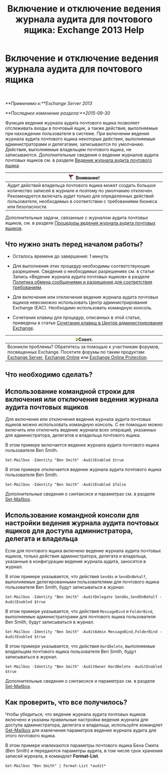 ﻿---
title: 'Включение и отключение ведения журнала аудита для почтового ящика: Exchange 2013 Help'
TOCTitle: Включение и отключение ведения журнала аудита для почтового ящика
ms:assetid: c4bbfd52-6196-49c7-8c31-777fbbee11f2
ms:mtpsurl: https://technet.microsoft.com/ru-ru/library/Ff461937(v=EXCHG.150)
ms:contentKeyID: 50489047
ms.date: 04/30/2018
mtps_version: v=EXCHG.150
ms.translationtype: HT
---

# Включение и отключение ведения журнала аудита для почтового ящика

 

_**Применимо к:**Exchange Server 2013_

_**Последнее изменение раздела:**2015-09-30_

Функция ведения журнала аудита почтового ящика позволяет отслеживать входы в почтовый ящик, а также действия, выполняемые при нахождении пользователя в системе. При включении ведения журнала аудита почтового ящика некоторые действия, выполняемые администраторами и делегатами, записываются по умолчанию. Действия, выполняемые владельцем почтового ящика, не записываются. Дополнительные сведения о ведении журналов аудита почтовых ящиков см. в разделе [Ведение журнала аудита почтового ящика](mailbox-audit-logging-exchange-2013-help.md).

<table>
<thead>
<tr class="header">
<th><img src="images/Dd876857.Caution(EXCHG.150).gif" title="Внимание!" alt="Внимание!" />Внимание!</th>
</tr>
</thead>
<tbody>
<tr class="odd">
<td>Аудит действий владельца почтового ящика может создать большое количество записей в журнале и поэтому по умолчанию отключен. Рекомендуется включать аудит только для определенных действий пользователя, необходимых в соответствии с требованиями бизнеса или безопасности.</td>
</tr>
</tbody>
</table>


Дополнительные задачи, связанные с журналом аудита почтовых ящиков, см. в разделе [Процедуры ведения журнала аудита почтовых ящиков](mailbox-audit-logging-procedures-exchange-2013-help.md).

## Что нужно знать перед началом работы?

  - Осталось времени до завершения: 1 минута.

  - Для выполнения этих процедур необходимы соответствующие разрешения. Сведения о необходимых разрешениях см. в статье Запись «Ведение журнала аудита почтовых ящиков» в разделе [Политика обмена сообщениями и разрешения для соответствия требованиям](messaging-policy-and-compliance-permissions-exchange-2013-help.md).

  - Для включения или отключения ведения журнала аудита почтовых ящиков невозможно использовать Центр администрирования Exchange (EAC). Необходимо использовать командную консоль.

  - Сочетания клавиш для процедур, описанных в этой статье, приведены в статье [Сочетания клавиш в Центре администрирования Exchange](keyboard-shortcuts-in-the-exchange-admin-center-exchange-online-protection-help.md).

<table>
<thead>
<tr class="header">
<th><img src="images/Bb124558.tip(EXCHG.150).gif" title="Совет" alt="Совет" />Совет.</th>
</tr>
</thead>
<tbody>
<tr class="odd">
<td>Возникли проблемы? Обратитесь за помощью к участникам форумов, посвященных Exchange. Посетите форумы по таким продуктам: <a href="https://go.microsoft.com/fwlink/p/?linkid=60612">Exchange Server</a>, <a href="https://go.microsoft.com/fwlink/p/?linkid=267542">Exchange Online</a> или <a href="https://go.microsoft.com/fwlink/p/?linkid=285351">Exchange Online Protection</a>.</td>
</tr>
</tbody>
</table>


## Что необходимо сделать?

## Использование командной строки для включения или отключения ведения журнала аудита почтовых ящиков

Для включения или отключения ведения журнала аудита почтовых ящиков можно использовать командную консоль. С ее помощью можно включить или отключить ведение журнала всех операций, указанных для администратора, делегатов и владельца почтового ящика.

В этом примере включается ведение журнала аудита почтового ящика пользователя Ben Smith.

    Set-Mailbox -Identity "Ben Smith" -AuditEnabled $true

В этом примере отключается ведение журнала аудита почтового ящика пользователя Ben Smith.

    Set-Mailbox -Identity "Ben Smith" -AuditEnabled $false

Дополнительные сведения о синтаксисе и параметрах см. в разделе [Set-Mailbox](https://technet.microsoft.com/ru-ru/library/bb123981\(v=exchg.150\)).

## Использование командной консоли для настройки ведения журнала аудита почтовых ящиков для доступа администратора, делегата и владельца

Если для почтового ящика включено ведение журнала аудита почтовых ящиков, только действия администратора, делегата и владельца, указанные в конфигурации ведения журнала аудита, заносятся в журнал.

В этом примере указывается, что действия `SendAs` и `SendOnBehalf`, выполняемые делегированными пользователями для почтового ящика пользователя Ben Smith, будут записываться в журнал.

    Set-Mailbox -Identity "Ben Smith" -AuditDelegate SendAs,SendOnBehalf -AuditEnabled $true

В этом примере указывается, что действия `MessageBind` и `FolderBind`, выполняемые администраторами для почтового ящика пользователя Ben Smith, будут записываться в журнал.

    Set-Mailbox -Identity "Ben Smith" -AuditAdmin MessageBind,FolderBind -AuditEnabled $true

В этом примере указывается, что действия `HardDelete`, выполняемые владельцем почтового ящика пользователя Ben Smith, будут записываться в журнал.

    Set-Mailbox -Identity "Ben Smith" -AuditOwner HardDelete -AuditEnabled $true

Дополнительные сведения о синтаксисе и параметрах см. в разделе [Set-Mailbox](https://technet.microsoft.com/ru-ru/library/bb123981\(v=exchg.150\)).

## Как проверить, что все получилось?

Чтобы убедиться, что ведение журнала аудита почтовых ящиков включено и указаны правильные настройки ведения журнала для доступа администратора, делегата и владельца, используйте командлет [Get-Mailbox](https://technet.microsoft.com/ru-ru/library/bb123685\(v=exchg.150\)) для извлечения параметров ведения журнала аудита для этого почтового ящика.

В этом примере извлекаются параметры почтового ящика Бена Смита (Ben Smith) и передаются параметры аудита, в том числе срок хранения записей журнала, в командлет **Format-List**.

    Get-Mailbox "Ben Smith" | Format-List *audit*

